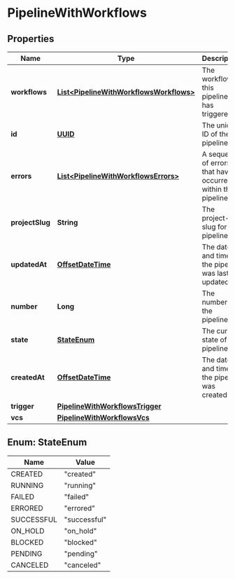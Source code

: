 

# PipelineWithWorkflows

## Properties

Name | Type | Description | Notes
------------ | ------------- | ------------- | -------------
**workflows** | [**List&lt;PipelineWithWorkflowsWorkflows&gt;**](PipelineWithWorkflowsWorkflows.md) | The workflows this pipeline has triggered. | 
**id** | [**UUID**](UUID.md) | The unique ID of the pipeline. | 
**errors** | [**List&lt;PipelineWithWorkflowsErrors&gt;**](PipelineWithWorkflowsErrors.md) | A sequence of errors that have occurred within the pipeline. | 
**projectSlug** | **String** | The project-slug for the pipeline. | 
**updatedAt** | [**OffsetDateTime**](OffsetDateTime.md) | The date and time the pipeline was last updated. |  [optional]
**number** | **Long** | The number of the pipeline. | 
**state** | [**StateEnum**](#StateEnum) | The current state of the pipeline. | 
**createdAt** | [**OffsetDateTime**](OffsetDateTime.md) | The date and time the pipeline was created. | 
**trigger** | [**PipelineWithWorkflowsTrigger**](PipelineWithWorkflowsTrigger.md) |  | 
**vcs** | [**PipelineWithWorkflowsVcs**](PipelineWithWorkflowsVcs.md) |  |  [optional]



## Enum: StateEnum

Name | Value
---- | -----
CREATED | &quot;created&quot;
RUNNING | &quot;running&quot;
FAILED | &quot;failed&quot;
ERRORED | &quot;errored&quot;
SUCCESSFUL | &quot;successful&quot;
ON_HOLD | &quot;on_hold&quot;
BLOCKED | &quot;blocked&quot;
PENDING | &quot;pending&quot;
CANCELED | &quot;canceled&quot;



